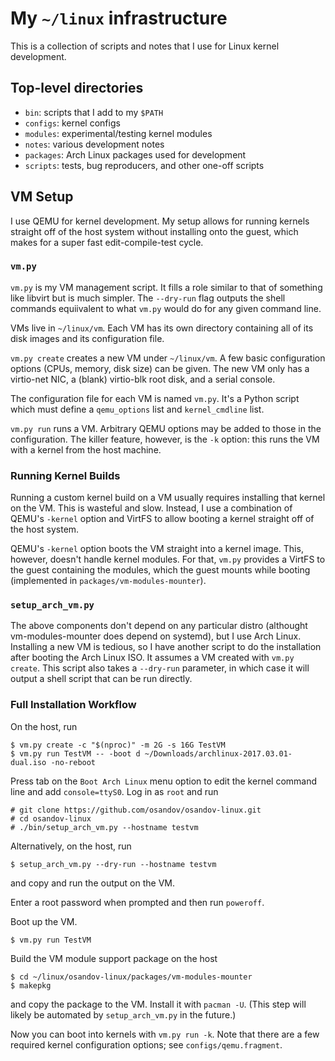 # My `~/linux` infrastructure

This is a collection of scripts and notes that I use for Linux kernel
development.

## Top-level directories

- `bin`: scripts that I add to my `$PATH`
- `configs`: kernel configs
- `modules`: experimental/testing kernel modules
- `notes`: various development notes
- `packages`: Arch Linux packages used for development
- `scripts`: tests, bug reproducers, and other one-off scripts

## VM Setup

I use QEMU for kernel development. My setup allows for running kernels straight
off of the host system without installing onto the guest, which makes for a
super fast edit-compile-test cycle.

### `vm.py`

`vm.py` is my VM management script. It fills a role similar to that of
something like libvirt but is much simpler. The `--dry-run` flag outputs the
shell commands equiivalent to what `vm.py` would do for any given command line.

VMs live in `~/linux/vm`. Each VM has its own directory containing all of its
disk images and its configuration file.

`vm.py create` creates a new VM under `~/linux/vm`. A few basic configuration
options (CPUs, memory, disk size) can be given. The new VM only has a
virtio-net NIC, a (blank) virtio-blk root disk, and a serial console.

The configuration file for each VM is named `vm.py`. It's a Python script which
must define a `qemu_options` list and `kernel_cmdline` list.

`vm.py run` runs a VM. Arbitrary QEMU options may be added to those in the
configuration. The killer feature, however, is the `-k` option: this runs the
VM with a kernel from the host machine.

### Running Kernel Builds

Running a custom kernel build on a VM usually requires installing that kernel
on the VM. This is wasteful and slow. Instead, I use a combination of QEMU's
`-kernel` option and VirtFS to allow booting a kernel straight off of the host
system.

QEMU's `-kernel` option boots the VM straight into a kernel image. This,
however, doesn't handle kernel modules. For that, `vm.py` provides a VirtFS to
the guest containing the modules, which the guest mounts while booting
(implemented in `packages/vm-modules-mounter`).

### `setup_arch_vm.py`

The above components don't depend on any particular distro (althought
vm-modules-mounter does depend on systemd), but I use Arch Linux. Installing a
new VM is tedious, so I have another script to do the installation after
booting the Arch Linux ISO. It assumes a VM created with `vm.py create`. This
script also takes a `--dry-run` parameter, in which case it will output a shell
script that can be run directly.

### Full Installation Workflow

On the host, run

```
$ vm.py create -c "$(nproc)" -m 2G -s 16G TestVM
$ vm.py run TestVM -- -boot d ~/Downloads/archlinux-2017.03.01-dual.iso -no-reboot
```

Press tab on the `Boot Arch Linux` menu option to edit the kernel command line
and add `console=ttyS0`. Log in as `root` and run

```
# git clone https://github.com/osandov/osandov-linux.git
# cd osandov-linux
# ./bin/setup_arch_vm.py --hostname testvm
```

Alternatively, on the host, run

```
$ setup_arch_vm.py --dry-run --hostname testvm
```

and copy and run the output on the VM.

Enter a root password when prompted and then run `poweroff`.

Boot up the VM.

```
$ vm.py run TestVM
```

Build the VM module support package on the host

```
$ cd ~/linux/osandov-linux/packages/vm-modules-mounter
$ makepkg
```

and copy the package to the VM. Install it with `pacman -U`. (This step will
likely be automated by `setup_arch_vm.py` in the future.)

Now you can boot into kernels with `vm.py run -k`. Note that there are a few
required kernel configuration options; see `configs/qemu.fragment`.
